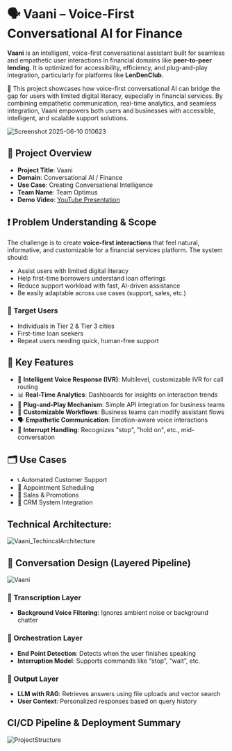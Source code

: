 # 🗣️ Vaani – Voice-First Conversational AI for Finance

**Vaani** is an intelligent, voice-first conversational assistant built for seamless and empathetic user interactions in financial domains like **peer-to-peer lending**. It is optimized for accessibility, efficiency, and plug-and-play integration, particularly for platforms like **LenDenClub**.

🚀 This project showcases how voice-first conversational AI can bridge the gap for users with limited digital literacy, especially in financial services. By combining empathetic communication, real-time analytics, and seamless integration, Vaani empowers both users and businesses with accessible, intelligent, and scalable support solutions.

![Screenshot 2025-06-10 010623](https://github.com/user-attachments/assets/08a22eeb-7234-40db-a703-76abf85993b5)

## 📌 Project Overview

- **Project Title**: Vaani  
- **Domain**: Conversational AI / Finance  
- **Use Case**: Creating Conversational Intelligence  
- **Team Name**: Team Optimus  
- **Demo Video**: [YouTube Presentation](https://youtu.be/pHlwq9Qp7Tc)


## ❗ Problem Understanding & Scope

The challenge is to create **voice-first interactions** that feel natural, informative, and customizable for a financial services platform. The system should:

- Assist users with limited digital literacy  
- Help first-time borrowers understand loan offerings  
- Reduce support workload with fast, AI-driven assistance  
- Be easily adaptable across use cases (support, sales, etc.)

### 👥 Target Users

- Individuals in Tier 2 & Tier 3 cities  
- First-time loan seekers  
- Repeat users needing quick, human-free support  


## 🧩 Key Features

- 🧠 **Intelligent Voice Response (IVR)**: Multilevel, customizable IVR for call routing  
- 📊 **Real-Time Analytics**: Dashboards for insights on interaction trends  
- 🔌 **Plug-and-Play Mechanism**: Simple API integration for business teams  
- 🔁 **Customizable Workflows**: Business teams can modify assistant flows  
- 🗣️ **Empathetic Communication**: Emotion-aware voice interactions  
- 🔄 **Interrupt Handling**: Recognizes "stop", "hold on", etc., mid-conversation


## 🗂️ Use Cases

- 📞 Automated Customer Support  
- 📅 Appointment Scheduling  
- 📣 Sales & Promotions  
- 🔗 CRM System Integration  

## Technical Architecture:

![Vaani_TechincalArchitecture](https://github.com/user-attachments/assets/e08c9b8d-dfb7-4111-a0a0-b8f2849033ac)


## 🧠 Conversation Design (Layered Pipeline)

![Vaani](https://github.com/user-attachments/assets/69ba2398-802b-42a5-87d4-05ee2246b09a)


### 🧾 Transcription Layer
- **Background Voice Filtering**: Ignores ambient noise or background chatter

### 🧭 Orchestration Layer
- **End Point Detection**: Detects when the user finishes speaking  
- **Interruption Model**: Supports commands like “stop”, “wait”, etc.

### 💬 Output Layer
- **LLM with RAG**: Retrieves answers using file uploads and vector search  
- **User Context**: Personalized responses based on query history

## CI/CD Pipeline & Deployment Summary
![ProjectStructure](https://github.com/user-attachments/assets/d2576178-b995-4528-a857-abb0b13627cb)
